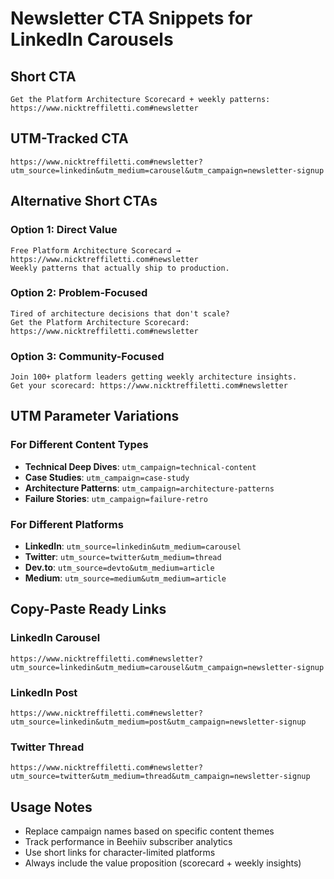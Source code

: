 # Newsletter CTA Snippets for LinkedIn Carousels

## Short CTA
```
Get the Platform Architecture Scorecard + weekly patterns: https://www.nicktreffiletti.com#newsletter
```

## UTM-Tracked CTA
```
https://www.nicktreffiletti.com#newsletter?utm_source=linkedin&utm_medium=carousel&utm_campaign=newsletter-signup
```

## Alternative Short CTAs

### Option 1: Direct Value
```
Free Platform Architecture Scorecard → https://www.nicktreffiletti.com#newsletter
Weekly patterns that actually ship to production.
```

### Option 2: Problem-Focused
```
Tired of architecture decisions that don't scale?
Get the Platform Architecture Scorecard: https://www.nicktreffiletti.com#newsletter
```

### Option 3: Community-Focused
```
Join 100+ platform leaders getting weekly architecture insights.
Get your scorecard: https://www.nicktreffiletti.com#newsletter
```

## UTM Parameter Variations

### For Different Content Types
- **Technical Deep Dives**: `utm_campaign=technical-content`
- **Case Studies**: `utm_campaign=case-study`
- **Architecture Patterns**: `utm_campaign=architecture-patterns`
- **Failure Stories**: `utm_campaign=failure-retro`

### For Different Platforms
- **LinkedIn**: `utm_source=linkedin&utm_medium=carousel`
- **Twitter**: `utm_source=twitter&utm_medium=thread`
- **Dev.to**: `utm_source=devto&utm_medium=article`
- **Medium**: `utm_source=medium&utm_medium=article`

## Copy-Paste Ready Links

### LinkedIn Carousel
```
https://www.nicktreffiletti.com#newsletter?utm_source=linkedin&utm_medium=carousel&utm_campaign=newsletter-signup
```

### LinkedIn Post
```
https://www.nicktreffiletti.com#newsletter?utm_source=linkedin&utm_medium=post&utm_campaign=newsletter-signup
```

### Twitter Thread
```
https://www.nicktreffiletti.com#newsletter?utm_source=twitter&utm_medium=thread&utm_campaign=newsletter-signup
```

## Usage Notes
- Replace campaign names based on specific content themes
- Track performance in Beehiiv subscriber analytics
- Use short links for character-limited platforms
- Always include the value proposition (scorecard + weekly insights)
